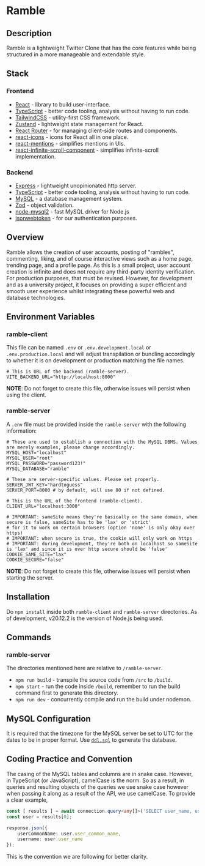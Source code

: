 # Ramble
## Description
Ramble is a lightweight Twitter Clone that has the core features while being structured in a more manageable and extendable style. 

## Stack
### Frontend
- [React](https://react.dev) - library to build user-interface.
- [TypeScript](https://www.typescriptlang.org) - better code tooling, analysis without having to run code.
- [TailwindCSS](https://tailwindcss.com) - utility-first CSS framework.
- [Zustand](https://github.com/pmndrs/zustand) - lightweight state management for React.
- [React Router](https://reactrouter.com/en/main) - for managing client-side routes and components.
- [react-icons](https://react-icons.github.io/react-icons/) - icons for React all in one place.
- [react-mentions](https://github.com/signavio/react-mentions) - simplifies mentions in UIs.
- [react-infinite-scroll-component](https://github.com/ankeetmaini/react-infinite-scroll-component) - simplifies infinite-scroll implementation.

### Backend
- [Express](https://expressjs.com) - lightweight unopinionated http server.
- [TypeScript](https://www.typescriptlang.org) - better code tooling, analysis without having to run code.
- [MySQL](https://www.mysql.com) - a database management system.
- [Zod](https://zod.dev) - object validation.
- [node-mysql2](https://github.com/sidorares/node-mysql2) - fast MySQL driver for Node.js
- [jsonwebtoken](https://github.com/auth0/node-jsonwebtoken) - for our authentication purposes.

## Overview
Ramble allows the creation of user accounts, posting of "rambles", commenting, liking, and of course interactive views such as a home page, trending page, and a profile page. As this is a small project, user account creation is infinite and does not require any third-party identity verification. For production purposes, that must be revised. However, for development and as a university project, it focuses on providing a super efficient and smooth user experience whilst integrating these powerful web and database technologies.

## Environment Variables
### ramble-client
This file can be named `.env` or `.env.development.local` or `.env.production.local` and will adjust transpilation or bundling accordingly to whether it is on development or production matching the file names.
```env
# This is URL of the backend (ramble-server).
VITE_BACKEND_URL="http://localhost:8000"
```
**NOTE**: Do not forget to create this file, otherwise issues will persist when using the client.

### ramble-server
A `.env` file must be provided inside the `ramble-server` with the following information:
```env
# These are used to establish a connection with the MySQL DBMS. Values are merely examples, please change accordingly.
MYSQL_HOST="localhost"
MYSQL_USER="root"
MYSQL_PASSWORD="password123!"
MYSQL_DATABASE="ramble"

# These are server-specific values. Please set properly.
SERVER_JWT_KEY="hardtoguess"
SERVER_PORT=8000 # by default, will use 80 if not defined.

# This is the URL of the frontend (ramble-client).
CLIENT_URL="localhost:3000"

# IMPORTANT: sameSite means they're basically on the same domain, when secure is false, sameSite has to be 'lax' or 'strict' 
# for it to work on certain browsers (option 'none' is only okay over https) 
# IMPORTANT: when secure is true, the cookie will only work on https
# IMPORTANT: during development, they're both on localhost so sameSite is 'lax' and since it is over http secure should be 'false'
COOKIE_SAME_SITE="lax"
COOKIE_SECURE="false"
```
**NOTE**: Do not forget to create this file, otherwise issues will persist when starting the server.

## Installation
Do `npm install` inside both `ramble-client` and `ramble-server` directories. As of development, v20.12.2 is the version of Node.js being used.

## Commands
### ramble-server
The directories mentioned here are relative to `/ramble-server`.
- `npm run build` - transpile the source code from `/src` to `/build`.
- `npm start` - run the code inside `/build`, remember to run the build command first to generate this directory.
- `npm run dev` - concurrently compile and run the build under nodemon.

## MySQL Configuration
It is required that the timezone for the MySQL server be set to UTC for the dates to be in proper format. Use [`ddl.sql`](/ddl.sql) to generate the database.

## Coding Practice and Convention
The casing of the MySQL tables and columns are in snake case. However, in TypeScript (or JavaScript), camelCase is the norm. So as a result, in queries and resulting objects of the queries we use snake case however when passing it along as a result of the API, we use camelCase. To provide a clear example,
```ts
const [ results ] = await connection.query<any[]>('SELECT user_name, user_common_name, user_password FROM user WHERE user_name = ?', [ username ]);
const user = results[0];

response.json({
    userCommonName: user.user_common_name,
    username: user.user_name
});
```
This is the convention we are following for better clarity.
